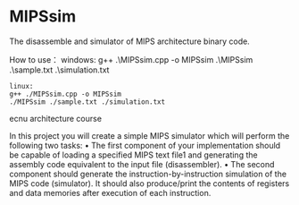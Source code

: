 # MIPSsim
The disassemble and simulator of MIPS architecture binary code.


How to use：
	windows:
	g++ .\MIPSsim.cpp -o MIPSsim
	.\MIPSsim  .\sample.txt  .\simulation.txt
	

	linux:
	g++ ./MIPSsim.cpp -o MIPSsim
	./MIPSsim ./sample.txt ./simulation.txt

ecnu architecture course

In this project you will create a simple MIPS simulator which will perform the following two tasks:
•   The first component of your implementation should be capable of loading a specified MIPS text file1 and generating the assembly code equivalent to the input file (disassembler).
•   The second component should generate the instruction-by-instruction simulation of the MIPS code (simulator). It should also produce/print the contents of registers and data memories after execution of each instruction.
